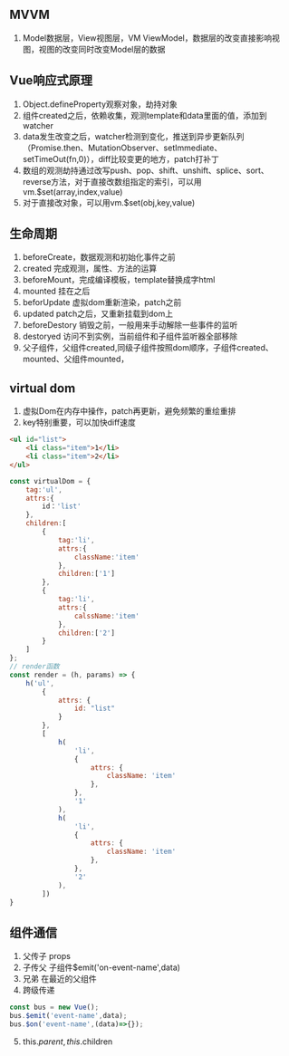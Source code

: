 ## MVVM
1. Model数据层，View视图层，VM ViewModel，数据层的改变直接影响视图，视图的改变同时改变Model层的数据

## Vue响应式原理
1. Object.defineProperty观察对象，劫持对象
2. 组件created之后，依赖收集，观测template和data里面的值，添加到watcher
3. data发生改变之后，watcher检测到变化，推送到异步更新队列（Promise.then、MutationObserver、setImmediate、setTimeOut(fn,0)），diff比较变更的地方，patch打补丁
4. 数组的观测劫持通过改写push、pop、shift、unshift、splice、sort、reverse方法，对于直接改数组指定的索引，可以用vm.$set(array,index,value)
5. 对于直接改对象，可以用vm.$set(obj,key,value)

## 生命周期
1. beforeCreate，数据观测和初始化事件之前
2. created 完成观测，属性、方法的运算
3. beforeMount，完成编译模板，template替换成字html
4. mounted 挂在之后
5. beforUpdate 虚拟dom重新渲染，patch之前
6. updated patch之后，又重新挂载到dom上
7. beforeDestory 销毁之前，一般用来手动解除一些事件的监听
8. destoryed 访问不到实例，当前组件和子组件监听器全部移除
9. 父子组件，父组件created,同级子组件按照dom顺序，子组件created、mounted、父组件mounted，

## virtual dom
1. 虚拟Dom在内存中操作，patch再更新，避免频繁的重绘重排
2. key特别重要，可以加快diff速度
```html
<ul id="list">
    <li class="item">1</li>
    <li class="item">2</li>
</ul>
```
```javascript
const virtualDom = {
    tag:'ul',
    attrs:{
        id：'list'
    },
    children:[
        {
            tag:'li',
            attrs:{
                className:'item'
            },
            children:['1']
        },
        {
            tag:'li',
            attrs:{
                calssName:'item'
            },
            children:['2']
        }
    ]
};
// render函数
const render = (h, params) => {
    h('ul',
        {
            attrs: {
                id: "list"
            }
        },
        [
            h(
                'li',
                {
                    attrs: {
                        className: 'item'
                    },
                },
                '1'
            ),
            h(
                'li',
                {
                    attrs: {
                        className: 'item'
                    },
                },
                '2'
            ),
        ])
}
```

## 组件通信
1. 父传子 props
2. 子传父 子组件$emit('on-event-name',data)
3. 兄弟 在最近的父组件
4. 跨级传递 
```javascript
const bus = new Vue(); 
bus.$emit('event-name',data);
bus.$on('event-name',(data)=>{});
```
5. this.$parent,this.$children